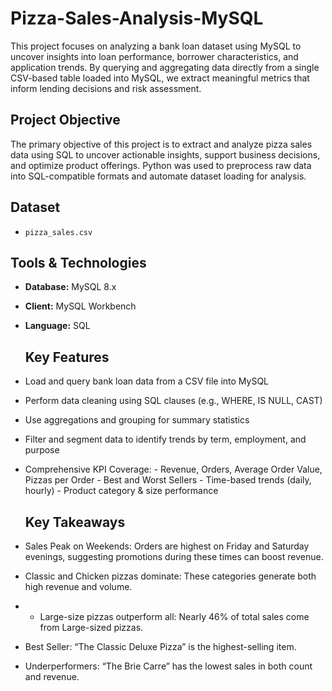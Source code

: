 # Pizza-Sales-Analysis-MySQL

This project focuses on analyzing a bank loan dataset using MySQL to uncover insights into loan performance, borrower characteristics, and application trends. By querying and aggregating data directly from a single CSV-based table loaded into MySQL, we extract meaningful metrics that inform lending decisions and risk assessment.

## Project Objective

The primary objective of this project is to extract and analyze pizza sales data using SQL to uncover actionable insights, support business decisions, and optimize product offerings. Python was used to preprocess raw data into SQL-compatible formats and automate dataset loading for analysis.

## Dataset

- `pizza_sales.csv`

## Tools & Technologies

- **Database:** MySQL 8.x
- **Client:** MySQL Workbench 
- **Language:** SQL

  ## Key Features

- Load and query bank loan data from a CSV file into MySQL
- Perform data cleaning using SQL clauses (e.g., WHERE, IS NULL, CAST)
- Use aggregations and grouping for summary statistics
- Filter and segment data to identify trends by term, employment, and purpose
- Comprehensive KPI Coverage:
      - Revenue, Orders, Average Order Value, Pizzas per Order
      - Best and Worst Sellers
      - Time-based trends (daily, hourly)
      - Product category & size performance

   ## Key Takeaways 

- Sales Peak on Weekends: Orders are highest on Friday and Saturday evenings, suggesting promotions during these times can boost revenue.
- Classic and Chicken pizzas dominate: These categories generate both high revenue and volume.
- - Large-size pizzas outperform all: Nearly 46% of total sales come from Large-sized pizzas.
- Best Seller: “The Classic Deluxe Pizza” is the highest-selling item.
- Underperformers: “The Brie Carre” has the lowest sales in both count and revenue.
